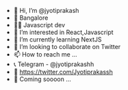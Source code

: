 - 👋 Hi, I’m @jyotiprakash
- 📍 Bangalore
- 👨‍💻 Javascript dev   
- 👀 I’m interested in React,Javascript
- 🌱 I’m currently learning NextJS
- 💞️ I’m looking to collaborate on Twitter
- 📫 How to reach me ...
- 📞 Telegram - @jyotiprakashh
- 📲 https://twitter.com/Jyotiprakassh
- 📩 Coming soooon ...

<!---
jyotiprakash111/jyotiprakash111 is a ✨ special ✨ repository because its `README.md` (this file) appears on your GitHub profile.
You can click the Preview link to take a look at your changes.
--->
